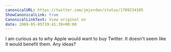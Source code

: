 ```yaml
---
canonicalURL: https://twitter.com/jmjordan/status/1709234105
ShowCanonicalLink: true
CanonicalLinkText: View original on
date: 2009-05-05T19:41:39+00:00
---
```

I am curious as to why Apple would want to buy Twitter. It doesn't seem like it would benefit them. Any ideas?
